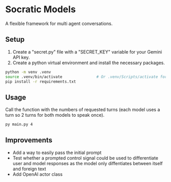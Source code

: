 # Socratic Models

A flexible framework for multi agent conversations.

## Setup

1. Create a "secret.py" file with a "SECRET_KEY" variable for your Gemini API key.
2. Create a python virtual environment and install the necessary packages.

```bash
python -m venv .venv
source .venv/bin/activate               # Or .venv/Scripts/activate for windows
pip install -r requirements.txt
```

## Usage

Call the function with the numbers of requested turns (each model uses a turn so 2 turns for both models to speak once).

```bash
py main.py 4
```

## Improvements

- Add a way to easily pass the initial prompt
- Test whether a prompted control signal could be used to differentiate user and model responses as the model only diffentiates between itself and foreign text
- Add OpenAI actor class